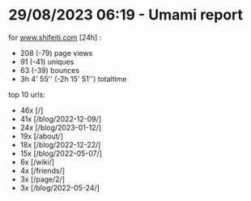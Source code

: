 # 29/08/2023 06:19 - Umami report
for www.shifeiti.com [24h] :

 - 208 (-79) page views
 - 91 (-41) uniques
 - 63 (-39) bounces
 - 3h 4' 55'' (-2h 15' 51'') totaltime


top 10 urls:
 - 46x [/]
 - 41x [/blog/2022-12-09/]
 - 24x [/blog/2023-01-12/]
 - 19x [/about/]
 - 18x [/blog/2022-12-22/]
 - 15x [/blog/2022-05-07/]
 - 6x [/wiki/]
 - 4x [/friends/]
 - 3x [/page/2/]
 - 3x [/blog/2022-05-24/]


